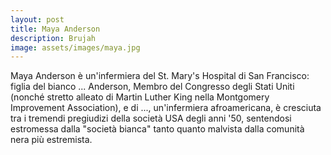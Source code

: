 ```yaml
---
layout: post
title: Maya Anderson
description: Brujah
image: assets/images/maya.jpg
---
```


Maya Anderson è un'infermiera del St. Mary's Hospital di San Francisco: figlia del bianco ... Anderson, Membro del Congresso degli Stati Uniti (nonché stretto alleato di Martin Luther King nella Montgomery Improvement Association), e di ..., un'infermiera afroamericana, è cresciuta tra i tremendi pregiudizi della società USA degli anni '50, sentendosi estromessa dalla "società bianca" tanto quanto malvista dalla comunità nera più estremista.